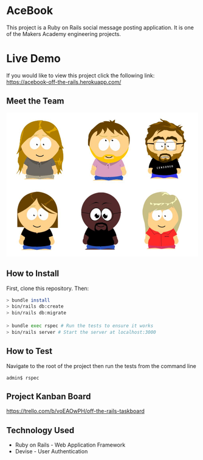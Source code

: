 # AceBook

This project is a Ruby on Rails social message posting application. It is one of the Makers Academy engineering projects.

# Live Demo

If you would like to view this project click the following link:
https://acebook-off-the-rails.herokuapp.com/

## Meet the Team

![Team Off-the-Rails](team-otr.jpg)

## How to Install

First, clone this repository. Then:

```bash
> bundle install
> bin/rails db:create
> bin/rails db:migrate

> bundle exec rspec # Run the tests to ensure it works
> bin/rails server # Start the server at localhost:3000
```

## How to Test

Navigate to the root of the project then run the tests from the command line

```console
admin$ rspec
```

## Project Kanban Board

https://trello.com/b/voEAOwPH/off-the-rails-taskboard

## Technology Used

* Ruby on Rails - Web Application Framework
* Devise - User Authentication
